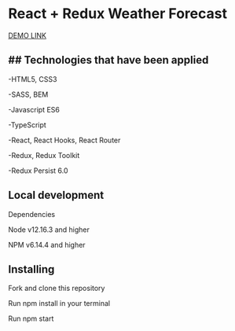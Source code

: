 # React + Redux Weather Forecast

 [DEMO LINK](https://artempaskall.github.io/weather-forecast/)
 
## ## Technologies that have been applied

-HTML5, CSS3

-SASS, BEM

-Javascript ES6

-TypeScript

-React, React Hooks, React Router

-Redux, Redux Toolkit

-Redux Persist 6.0

## Local development
Dependencies

Node v12.16.3 and higher

NPM v6.14.4 and higher

## Installing
Fork and clone this repository

Run npm install in your terminal

Run npm start




